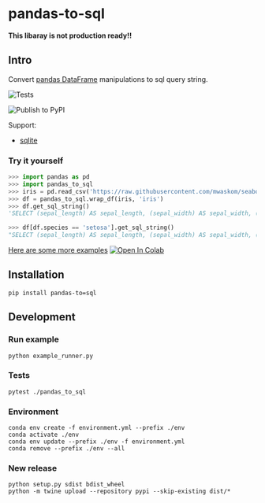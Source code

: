 
# pandas-to-sql
**This libaray is not production ready!!**

## Intro
Convert [pandas DataFrame](https://pandas.pydata.org/pandas-docs/stable/reference/api/pandas.DataFrame.html) manipulations to sql query string.

![Tests](https://github.com/AmirPupko/pandas-to-sql/workflows/Tests/badge.svg)

![Publish to PyPI](https://github.com/AmirPupko/pandas-to-sql/workflows/Publish%20to%20PyPI/badge.svg)

Support:
 - [sqlite](https://sqlite.org/)

### Try it yourself

```python
>>> import pandas as pd
>>> import pandas_to_sql
>>> iris = pd.read_csv('https://raw.githubusercontent.com/mwaskom/seaborn-data/master/iris.csv')
>>> df = pandas_to_sql.wrap_df(iris, 'iris')
>>> df.get_sql_string()
'SELECT (sepal_length) AS sepal_length, (sepal_width) AS sepal_width, (petal_length) AS petal_length, (petal_width) AS petal_width, (species) AS species FROM iris'
```

```python
>>> df[df.species == 'setosa'].get_sql_string()
"SELECT (sepal_length) AS sepal_length, (sepal_width) AS sepal_width, (petal_length) AS petal_length, (petal_width) AS petal_width, (species) AS species FROM iris WHERE ((species = 'setosa')) "
```

[Here are some more examples](https://github.com/AmirPupko/pandas-to-sql/blob/main/pandas_to_sql_colab_example.ipynb) [![Open In Colab](https://colab.research.google.com/assets/colab-badge.svg)](https://colab.research.google.com/github/AmirPupko/pandas-to-sql/blob/main/pandas_to_sql_colab_example.ipynb)


## Installation
`pip install pandas-to=sql`  


## Development

### Run example
`python example_runner.py`  

### Tests
`pytest ./pandas_to_sql`  

### Environment
`conda env create -f environment.yml --prefix ./env`  
`conda activate ./env`  
`conda env update --prefix ./env -f environment.yml`  
`conda remove --prefix ./env --all`  

### New release
`python setup.py sdist bdist_wheel`  
`python -m twine upload --repository pypi --skip-existing dist/*`  
